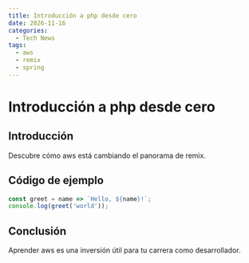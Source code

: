 ```yaml
---
title: Introducción a php desde cero
date: 2026-11-16
categories:
  - Tech News
tags:
  - aws
  - remix
  - spring
---
```


# Introducción a php desde cero

## Introducción

Descubre cómo aws está cambiando el panorama de remix.

## Código de ejemplo

```javascript
const greet = name => `Hello, ${name}!`;
console.log(greet('world'));
```

## Conclusión

Aprender aws es una inversión útil para tu carrera como desarrollador.